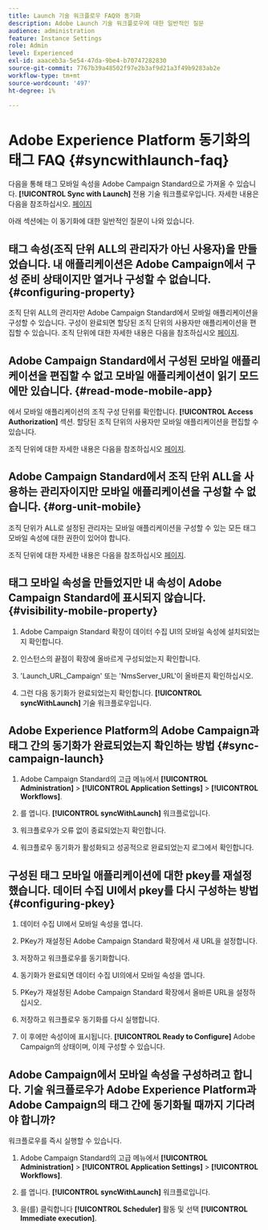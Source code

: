 ```yaml
---
title: Launch 기술 워크플로우 FAQ와 동기화
description: Adobe Launch 기술 워크플로우에 대한 일반적인 질문
audience: administration
feature: Instance Settings
role: Admin
level: Experienced
exl-id: aaaceb3a-5e54-47da-9be4-b70747282830
source-git-commit: 7767b39a48502f97e2b3af9d21a3f49b9283ab2e
workflow-type: tm+mt
source-wordcount: '497'
ht-degree: 1%

---
```


# Adobe Experience Platform 동기화의 태그 FAQ {#syncwithlaunch-faq}

다음을 통해 태그 모바일 속성을 Adobe Campaign Standard으로 가져올 수 있습니다. **[!UICONTROL Sync with Launch]** 전용 기술 워크플로우입니다. 자세한 내용은 다음을 참조하십시오. [페이지](../../administration/using/technical-workflows.md)

아래 섹션에는 이 동기화에 대한 일반적인 질문이 나와 있습니다.

## 태그 속성(조직 단위 ALL의 관리자가 아닌 사용자)을 만들었습니다. 내 애플리케이션은 Adobe Campaign에서 구성 준비 상태이지만 열거나 구성할 수 없습니다. {#configuring-property}

조직 단위 ALL의 관리자만 Adobe Campaign Standard에서 모바일 애플리케이션을 구성할 수 있습니다. 구성이 완료되면 할당된 조직 단위의 사용자만 애플리케이션을 편집할 수 있습니다. 조직 단위에 대한 자세한 내용은 다음을 참조하십시오 [페이지](../../administration/using/organizational-units.md).

## Adobe Campaign Standard에서 구성된 모바일 애플리케이션을 편집할 수 없고 모바일 애플리케이션이 읽기 모드에만 있습니다. {#read-mode-mobile-app}

에서 모바일 애플리케이션의 조직 구성 단위를 확인합니다. **[!UICONTROL Access Authorization]** 섹션. 할당된 조직 단위의 사용자만 모바일 애플리케이션을 편집할 수 있습니다.

조직 단위에 대한 자세한 내용은 다음을 참조하십시오 [페이지](../../administration/using/organizational-units.md).

## Adobe Campaign Standard에서 조직 단위 ALL을 사용하는 관리자이지만 모바일 애플리케이션을 구성할 수 없습니다. {#org-unit-mobile}

조직 단위가 ALL로 설정된 관리자는 모바일 애플리케이션을 구성할 수 있는 모든 태그 모바일 속성에 대한 권한이 있어야 합니다.

조직 단위에 대한 자세한 내용은 다음을 참조하십시오 [페이지](../../administration/using/organizational-units.md).

## 태그 모바일 속성을 만들었지만 내 속성이 Adobe Campaign Standard에 표시되지 않습니다. {#visibility-mobile-property}

1. Adobe Campaign Standard 확장이 데이터 수집 UI의 모바일 속성에 설치되었는지 확인합니다.

1. 인스턴스의 끝점이 확장에 올바르게 구성되었는지 확인합니다.

1. &#39;Launch_URL_Campaign&#39; 또는 &#39;NmsServer_URL&#39;이 올바른지 확인하십시오.

1. 그런 다음 동기화가 완료되었는지 확인합니다. **[!UICONTROL syncWithLaunch]** 기술 워크플로우입니다.

## Adobe Experience Platform의 Adobe Campaign과 태그 간의 동기화가 완료되었는지 확인하는 방법 {#sync-campaign-launch}

1. Adobe Campaign Standard의 고급 메뉴에서 **[!UICONTROL Administration]** > **[!UICONTROL Application Settings]** > **[!UICONTROL Workflows]**.

1. 를 엽니다. **[!UICONTROL syncWithLaunch]** 워크플로입니다.

1. 워크플로우가 오류 없이 종료되었는지 확인합니다.

1. 워크플로우 동기화가 활성화되고 성공적으로 완료되었는지 로그에서 확인합니다.

## 구성된 태그 모바일 애플리케이션에 대한 pkey를 재설정했습니다. 데이터 수집 UI에서 pkey를 다시 구성하는 방법 {#configuring-pkey}

1. 데이터 수집 UI에서 모바일 속성을 엽니다.

1. PKey가 재설정된 Adobe Campaign Standard 확장에서 새 URL을 설정합니다.

1. 저장하고 워크플로우를 동기화합니다.

1. 동기화가 완료되면 데이터 수집 UI의에서 모바일 속성을 엽니다.

1. PKey가 재설정된 Adobe Campaign Standard 확장에서 올바른 URL을 설정하십시오.

1. 저장하고 워크플로우 동기화를 다시 실행합니다.

1. 이 후에만 속성이에 표시됩니다. **[!UICONTROL Ready to Configure]** Adobe Campaign의 상태이며, 이제 구성할 수 있습니다.

## Adobe Campaign에서 모바일 속성을 구성하려고 합니다. 기술 워크플로우가 Adobe Experience Platform과 Adobe Campaign의 태그 간에 동기화될 때까지 기다려야 합니까?

워크플로우를 즉시 실행할 수 있습니다.

1. Adobe Campaign Standard의 고급 메뉴에서 **[!UICONTROL Administration]** > **[!UICONTROL Application Settings]** > **[!UICONTROL Workflows]**.

1. 를 엽니다. **[!UICONTROL syncWithLaunch]** 워크플로입니다.

1. 을(를) 클릭합니다 **[!UICONTROL Scheduler]** 활동 및 선택 **[!UICONTROL Immediate execution]**.
